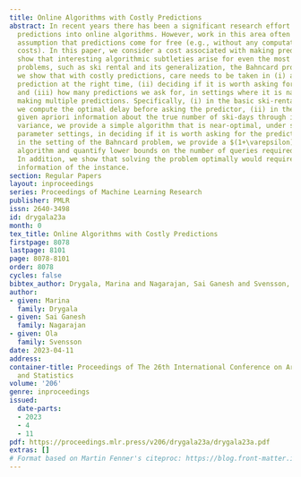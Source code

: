 ```yaml
---
title: Online Algorithms with Costly Predictions
abstract: In recent years there has been a significant research effort on incorporating
  predictions into online algorithms. However, work in this area often makes the underlying
  assumption that predictions come for free (e.g., without any computational or monetary
  costs). In this paper, we consider a cost associated with making predictions. We
  show that interesting algorithmic subtleties arise for even the most basic online
  problems, such as ski rental and its generalization, the Bahncard problem. In particular,
  we show that with costly predictions, care needs to be taken in (i) asking for the
  prediction at the right time, (ii) deciding if it is worth asking for the prediction,
  and (iii) how many predictions we ask for, in settings where it is natural to consider
  making multiple predictions. Specifically, (i) in the basic ski-rental setting,
  we compute the optimal delay before asking the predictor, (ii) in the same setting,
  given apriori information about the true number of ski-days through its mean and
  variance, we provide a simple algorithm that is near-optimal, under some natural
  parameter settings, in deciding if it is worth asking for the predictor and (iii)
  in the setting of the Bahncard problem, we provide a $(1+\varepsilon)$-approximation
  algorithm and quantify lower bounds on the number of queries required to do so.
  In addition, we show that solving the problem optimally would require almost complete
  information of the instance.
section: Regular Papers
layout: inproceedings
series: Proceedings of Machine Learning Research
publisher: PMLR
issn: 2640-3498
id: drygala23a
month: 0
tex_title: Online Algorithms with Costly Predictions
firstpage: 8078
lastpage: 8101
page: 8078-8101
order: 8078
cycles: false
bibtex_author: Drygala, Marina and Nagarajan, Sai Ganesh and Svensson, Ola
author:
- given: Marina
  family: Drygala
- given: Sai Ganesh
  family: Nagarajan
- given: Ola
  family: Svensson
date: 2023-04-11
address:
container-title: Proceedings of The 26th International Conference on Artificial Intelligence
  and Statistics
volume: '206'
genre: inproceedings
issued:
  date-parts:
  - 2023
  - 4
  - 11
pdf: https://proceedings.mlr.press/v206/drygala23a/drygala23a.pdf
extras: []
# Format based on Martin Fenner's citeproc: https://blog.front-matter.io/posts/citeproc-yaml-for-bibliographies/
---
```

